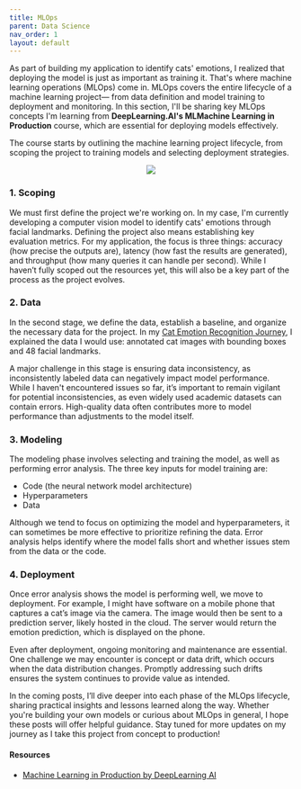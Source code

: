 ```yaml
---
title: MLOps
parent: Data Science
nav_order: 1
layout: default
---
```


As part of building my application to identify cats' emotions, I realized that deploying the model is just as important as training it. That's where machine learning operations (MLOps) come in. MLOps covers the entire lifecycle of a machine learning project— from data definition and model training to deployment and monitoring. In this section, I'll be sharing key MLOps concepts I'm learning from **DeepLearning.AI's MLMachine Learning in Production** course, which are essential for deploying models effectively. 

The course starts by outlining the machine learning project lifecycle, from scoping the project to training models and selecting deployment strategies.

<p align="center">
  <img src="https://github.com/user-attachments/assets/8da5a6b8-5d22-4730-9ad6-e754b7cb93d3">
</p>

### 1. Scoping 

We must first define the project we're working on. In my case, I'm currently developing a computer vision model to identify cats' emotions through facial landmarks. Defining the project also means establishing key evaluation metrics. For my application, the focus is three things: accuracy (how precise the outputs are), latency (how fast the results are generated), and throughput (how many queries it can handle per second). While I haven’t fully scoped out the resources yet, this will also be a key part of the process as the project evolves.

### 2. Data

In the second stage, we define the data, establish a baseline, and organize the necessary data for the project. In my [Cat Emotion Recognition Journey](https://seyong2.github.io/portfolio/docs/cat-emtion-detector/), I explained the data I would use: annotated cat images with bounding boxes and 48 facial landmarks. 

A major challenge in this stage is ensuring data inconsistency, as inconsistently labeled data can negatively impact model performance. While I haven't encountered issues so far, it’s important to remain vigilant for potential inconsistencies, as even widely used academic datasets can contain errors. High-quality data often contributes more to model performance than adjustments to the model itself.

### 3. Modeling

The modeling phase involves selecting and training the model, as well as performing error analysis. The three key inputs for model training are:

- Code (the neural network model architecture)
- Hyperparameters
- Data

Although we tend to focus on optimizing the model and hyperparameters, it can sometimes be more effective to prioritize refining the data. Error analysis helps identify where the model falls short and whether issues stem from the data or the code.

### 4. Deployment

Once error analysis shows the model is performing well, we move to deployment. For example, I might have software on a mobile phone that captures a cat’s image via the camera. The image would then be sent to a prediction server, likely hosted in the cloud. The server would return the emotion prediction, which is displayed on the phone.

Even after deployment, ongoing monitoring and maintenance are essential. One challenge we may encounter is concept or data drift, which occurs when the data distribution changes. Promptly addressing such drifts ensures the system continues to provide value as intended.

In the coming posts, I’ll dive deeper into each phase of the MLOps lifecycle, sharing practical insights and lessons learned along the way. Whether you're building your own models or curious about MLOps in general, I hope these posts will offer helpful guidance. Stay tuned for more updates on my journey as I take this project from concept to production!

#### Resources
- [Machine Learning in Production by DeepLearning AI](https://www.coursera.org/learn/introduction-to-machine-learning-in-production)
